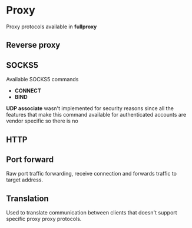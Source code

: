 # Proxy

Proxy protocols available in **fullproxy**

## Reverse proxy

## SOCKS5

Available SOCKS5 commands

- **CONNECT**
- **BIND**

**UDP associate** wasn't implemented for security reasons since all the features that make this command available for authenticated accounts are vendor specific so there is no

## HTTP

## Port forward

Raw port traffic forwarding, receive connection and forwards traffic to target address.

## Translation

Used to translate communication between clients that doesn't support specific proxy proxy protocols.